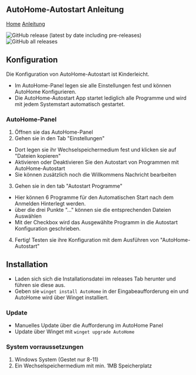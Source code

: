 ## AutoHome-Autostart Anleitung
[Home](index.md) [Anleitung](manual.md)


![GitHub release (latest by date including pre-releases)](https://img.shields.io/github/v/release/luca-alexander-thomas/AutoHome?color=green&include_prereleases&label=Version&logo=Windows)  ![GitHub all releases](https://img.shields.io/github/downloads/luca-alexander-thomas/AutoHome/total)
<br>

## Konfiguration
Die Konfiguration von AutoHome-Autostart ist Kinderleicht.
- Im AutoHome-Panel legen sie alle Einstellungen fest und können AutoHome Konfigurieren.
- Die AutoHome-Autostart App startet lediglich alle Programme und wird mit jedem Systemstart automatisch gestartet.

### AutoHome-Panel
1. Öffnen sie das AutoHome-Panel
2. Gehen sie in den Tab "Einstellungen"
  - Dort legen sie ihr Wechselspeichermedium fest und klicken sie auf "Dateien kopieren"
  - Aktivieren oder Deaktivieren Sie den Autostart von Programmen mit AutoHome-Autostart
  - Sie können zusätzlich noch die Willkommens Nachricht bearbeiten
3. Gehen sie in den tab "Autostart Programme"
  - Hier können 6 Programme für den Automatischen Start nach dem Anmelden Hinterlegt werden.
  - über die drei Punkte "..." können sie die entsprechenden Dateien Auswählen
  - Mit der Checkbox wird das Ausgewählte Programm in die Autostart Konfiguration geschrieben.
4. Fertig! Testen sie ihre Konfiguration mit dem Ausführen von "AutoHome-Autostart"


## Installation
- Laden sich sich die Installationsdatei im releases Tab herunter und führen sie diese aus.
- Geben sie `winget install AutoHome` in der Eingabeaufforderung ein und AutoHome wird über Winget installiert.

### Update
- Manuelles Update über die Aufforderung im AutoHome Panel
- Update über Winget mit `winget upgrade AutoHome`


### System vorraussetzungen

1. Windows System (Gestet nur 8-11)
2. Ein Wechselspeichermedium mit min. 1MB Speicherplatz
